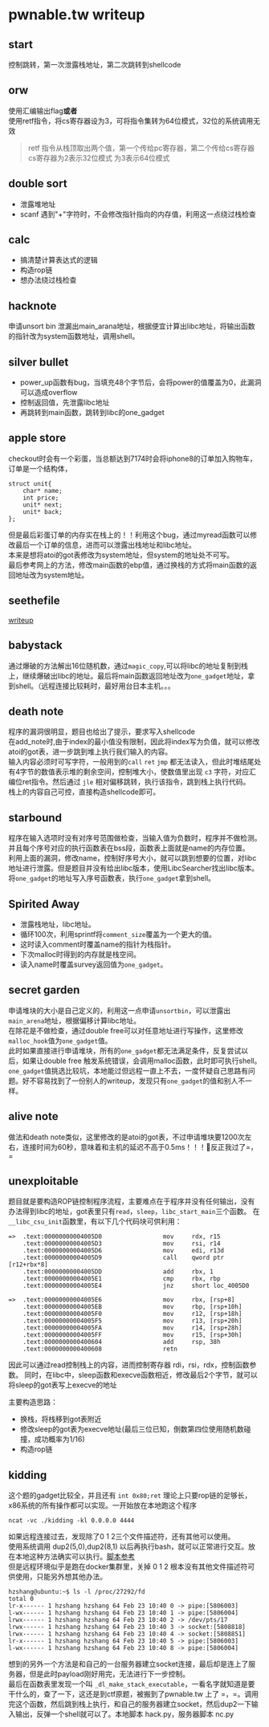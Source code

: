 pwnable.tw writeup
==================

## start  
控制跳转，第一次泄露栈地址，第二次跳转到shellcode

## orw
使用汇编输出flag**或者**  
使用retf指令，将cs寄存器设为3，可将指令集转为64位模式，32位的系统调用无效
>retf 指令从栈顶取出两个值，第一个传给pc寄存器，第二个传给cs寄存器  
>cs寄存器为2表示32位模式 为3表示64位模式

## double sort  
- 泄露堆地址
- scanf 遇到"+"字符时，不会修改指针指向的内存值，利用这一点绕过栈检查

## calc
- 搞清楚计算表达式的逻辑
- 构造rop链
- 想办法绕过栈检查

## hacknote
申请unsort bin 泄漏出main_arana地址，根据便宜计算出libc地址，将输出函数的指针改为system函数地址，调用shell。

## silver bullet
- power_up函数有bug，当填充48个字节后，会将power的值覆盖为0，此漏洞可以造成overflow
- 控制返回值，先泄露libc地址
- 再跳转到main函数，跳转到libc的one_gadget

## apple store
checkout时会有一个彩蛋，当总额达到7174时会将iphone8的订单加入购物车，订单是一个结构体， 

	struct unit{
		char* name;
		int price;
		unit* next;
		unit* back;
	};

但是最后彩蛋订单的内存实在栈上的！！利用这个bug，通过myread函数可以修改最后一个订单的信息，进而可以泄露出栈地址和libc地址。  
本来是想将atoi的got表修改为system地址，但system的地址处不可写。  
最后参考网上的方法，修改main函数的ebp值，通过换栈的方式将main函数的返回地址改为system地址。

## seethefile
[writeup](seethefile/README.md)  

## babystack
通过爆破的方法解出16位随机数，通过`magic_copy`,可以将libc的地址复制到栈上，继续爆破出libc的地址。最后将main函数返回地址改为`one_gadget`地址，拿到shell。（远程连接比较耗时，最好用台日本主机。。。

## death note
程序的漏洞很明显，题目也给出了提示，要求写入shellcode  
在add_note时,由于index的最小值没有限制，因此将index写为负值，就可以修改atoi的got表，进一步跳到堆上执行我们输入的内容。  
输入内容必须时可写字符，一般用到的`call` `ret` `jmp` 都无法读入，但此时堆结尾处有4字节的数值表示堆的剩余空间，控制堆大小，使数值里出现 `c3` 字符，对应汇编位ret指令。然后通过 `jle` 相对偏移跳转，执行该指令，跳到栈上执行代码。  
栈上的内容自己可控，直接构造shellcode即可。  

## starbound
程序在输入选项时没有对序号范围做检查，当输入值为负数时，程序并不做检测。并且每个序号对应的执行函数表在bss段，函数表上面就是name的内存位置。  
利用上面的漏洞，修改name，控制好序号大小，就可以跳到想要的位置，对libc地址进行泄露。但是题目并没有给出libc版本，使用LibcSearcher找出libc版本。将`one_gadget`的地址写入序号函数表，执行`one_gadget`拿到shell。  

## Spirited Away
- 泄露栈地址，libc地址。
- 循环100次，利用sprintf将`comment_size`覆盖为一个更大的值。
- 这时读入comment时覆盖name的指针为栈指针。
- 下次malloc时得到的内存就是栈空间。
- 读入name时覆盖survey返回值为`one_gadget`。

## secret garden
申请堆块的大小是自己定义的，利用这一点申请`unsortbin`，可以泄露出`main_arena`地址，根据偏移计算libc地址。  
在除花是不做检查，通过double free可以对任意地址进行写操作，这里修改`malloc_hook`值为`one_gadget`值。  
此时如果直接进行申请堆块，所有的`one_gadget`都无法满足条件，反复尝试以后，如果让double free 触发系统错误，会调用malloc函数，此时即可执行shell。  
`one_gadget`值挑选比较坑，本地能过但远程一直上不去，一度怀疑自己思路有问题。好不容易找到了一份别人的writeup，发现只有`one_gadget`的值和别人不一样。

## alive note
做法和death note类似，这里修改的是atoi的got表，不过申请堆块要1200次左右，连接时间为60秒，意味着和主机的延迟不高于0.5ms！！！🌚反正我过了=，=  

## unexploitable
题目就是要构造ROP链控制程序流程，主要难点在于程序并没有任何输出，没有办法得到libc的地址，got表里只有`read`，`sleep`，`libc_start_main`三个函数。
在`__libc_csu_init`函数里，有以下几个代码块可供利用：


	=>	.text:00000000004005D0                 mov     rdx, r15
		.text:00000000004005D3                 mov     rsi, r14
		.text:00000000004005D6                 mov     edi, r13d
		.text:00000000004005D9                 call    qword ptr [r12+rbx*8]
		.text:00000000004005DD                 add     rbx, 1
		.text:00000000004005E1                 cmp     rbx, rbp
		.text:00000000004005E4                 jnz     short loc_4005D0

	=>	.text:00000000004005E6                 mov     rbx, [rsp+8]
		.text:00000000004005EB                 mov     rbp, [rsp+10h]
		.text:00000000004005F0                 mov     r12, [rsp+18h]
		.text:00000000004005F5                 mov     r13, [rsp+20h]
		.text:00000000004005FA                 mov     r14, [rsp+28h]
		.text:00000000004005FF                 mov     r15, [rsp+30h]
		.text:0000000000400604                 add     rsp, 38h
		.text:0000000000400608                 retn

因此可以通过read控制栈上的内容，进而控制寄存器 rdi，rsi，rdx，控制函数参数。
同时，在libc中，sleep函数和execve函数相近，修改最后2个字节，就可以将sleep的got表写上execve的地址

主要构造思路：

- 换栈，将栈移到got表附近  
- 修改sleep的got表为execve地址(最后三位已知，倒数第四位使用随机数碰撞，成功概率为1/16)  
- 构造rop链  

## kidding  
这个题的gadget比较全，并且还有 `int 0x80;ret` 理论上只要rop链的足够长，x86系统的所有操作都可以实现。一开始放在本地跑这个程序  

	ncat -vc ./kidding -kl 0.0.0.0 4444

如果远程连接过去，发现除了0 1 2三个文件描述符，还有其他可以使用。  
使用系统调用 dup2(5,0),dup2(8,1) 以后再执行bash，就可以正常进行交互。放在本地这种方法确实可以执行。[脚本参考](kidding/hack_dup.py)  
但是远程环境似乎是跑在docker集群里，关掉 0 1 2 根本没有其他文件描述符可供使用，只能另外想其他办法。

	hzshang@ubuntu:~$ ls -l /proc/27292/fd	total 0	lr-x------ 1 hzshang hzshang 64 Feb 23 10:40 0 -> pipe:[5806003]	l-wx------ 1 hzshang hzshang 64 Feb 23 10:40 1 -> pipe:[5806004]	lrwx------ 1 hzshang hzshang 64 Feb 23 10:40 2 -> /dev/pts/17	lrwx------ 1 hzshang hzshang 64 Feb 23 10:40 3 -> socket:[5808818]	lrwx------ 1 hzshang hzshang 64 Feb 23 10:40 4 -> socket:[5808851]	lr-x------ 1 hzshang hzshang 64 Feb 23 10:40 5 -> pipe:[5806003]	l-wx------ 1 hzshang hzshang 64 Feb 23 10:40 8 -> pipe:[5806004]

想到的另外一个方法是和自己的一台服务器建立socket连接，最后却是连上了服务器，但是此时payload刚好用完，无法进行下一步控制。  
最后在函数表里发现一个叫 `_dl_make_stack_executable`，一看名字就知道是要干什么的，查了一下，这还是到ctf原题，被搬到了pwnable.tw 上了 =，=。调用完这个函数，然后跳到栈上执行，和自己的服务器建立socket，然后dup2一下输入输出，反弹一个shell就可以了。本地脚本 hack.py，服务器脚本 nc.py
